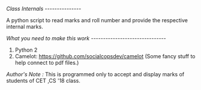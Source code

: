 *Class Internals*
*---------------*

A python script to read marks and roll number and provide the respective internal marks. 

*What you need to make this work*
*-------------------------------*
1. Python 2
2. Camelot: https://github.com/socialcopsdev/camelot (Some fancy stuff to help connect to pdf files.)

*Author's Note :* This is programmed only to accept and display marks of students of CET ,CS '18 class.
